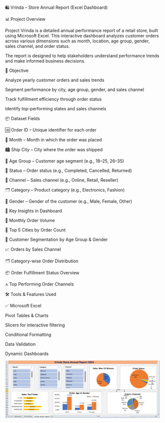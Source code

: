 
🛍️ Vrinda – Store Annual Report (Excel Dashboard)

📊 Project Overview

Project Vrinda is a detailed annual performance report of a retail store, built using Microsoft Excel. This interactive dashboard analyzes customer orders across various dimensions such as month, location, age group, gender, sales channel, and order status.

The report is designed to help stakeholders understand performance trends and make informed business decisions.

🎯 Objective

Analyze yearly customer orders and sales trends

Segment performance by city, age group, gender, and sales channel

Track fulfillment efficiency through order status

Identify top-performing states and sales channels


📦 Dataset Fields

🆔 Order ID – Unique identifier for each order

📅 Month – Month in which the order was placed

🏙️ Ship City – City where the order was shipped

👤 Age Group – Customer age segment (e.g., 18–25, 26–35)

🔄 Status – Order status (e.g., Completed, Cancelled, Returned)

🛒 Channel – Sales channel (e.g., Online, Retail, Reseller)

🗂️ Category – Product category (e.g., Electronics, Fashion)

🚻 Gender – Gender of the customer (e.g., Male, Female, Other)


📌 Key Insights in Dashboard

📅 Monthly Order Volume

🌆 Top 5 Cities by Order Count

👥 Customer Segmentation by Age Group & Gender

📈 Orders by Sales Channel

🗂️ Category-wise Order Distribution

📦 Order Fulfillment Status Overview

🔝 Top Performing Order Channels

🛠️ Tools & Features Used


✅ Microsoft Excel

Pivot Tables & Charts

Slicers for interactive filtering

Conditional Formatting

Data Validation

Dynamic Dashboards

<img src="https://github.com/isha-analytics/Vrinda-Store-Annual-Report/blob/main/vrindascreenshot.png"/>
